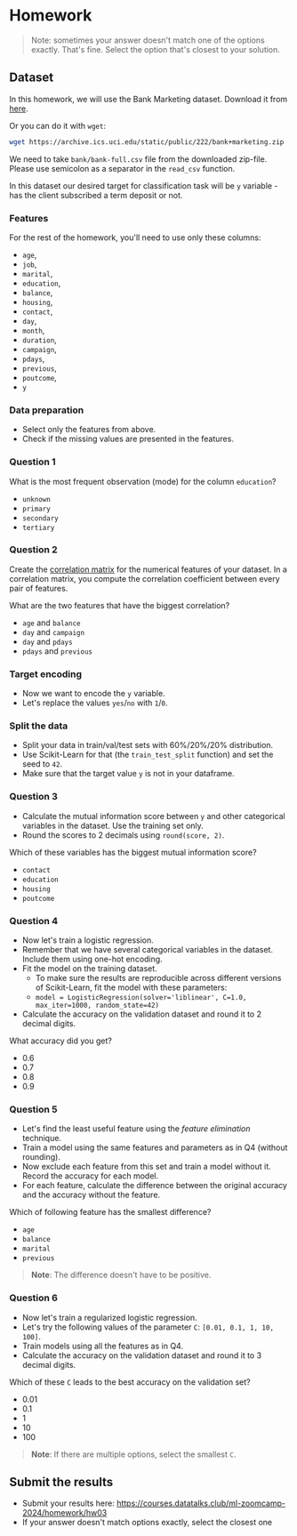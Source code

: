 # Homework

> Note: sometimes your answer doesn't match one of the options exactly.
> That's fine.
> Select the option that's closest to your solution.

## Dataset

In this homework, we will use the Bank Marketing dataset. Download it from [here](https://archive.ics.uci.edu/static/public/222/bank+marketing.zip).

Or you can do it with `wget`:

```bash
wget https://archive.ics.uci.edu/static/public/222/bank+marketing.zip
```

We need to take `bank/bank-full.csv` file from the downloaded zip-file. Please use semicolon as a separator in the `read_csv` function.

In this dataset our desired target for classification task will be `y` variable - has the client subscribed a term deposit or not.

### Features

For the rest of the homework, you'll need to use only these columns:

* `age`,
* `job`,
* `marital`,
* `education`,
* `balance`,
* `housing`,
* `contact`,
* `day`,
* `month`,
* `duration`,
* `campaign`,
* `pdays`,
* `previous`,
* `poutcome`,
* `y`

### Data preparation

* Select only the features from above.
* Check if the missing values are presented in the features.

### Question 1

What is the most frequent observation (mode) for the column `education`?

* `unknown`
* `primary`
* `secondary`
* `tertiary`

### Question 2

Create the [correlation matrix](https://www.google.com/search?q=correlation+matrix) for the numerical features of your dataset.
In a correlation matrix, you compute the correlation coefficient between every pair of features.

What are the two features that have the biggest correlation?

* `age` and `balance`
* `day` and `campaign`
* `day` and `pdays`
* `pdays` and `previous`

### Target encoding

* Now we want to encode the `y` variable.
* Let's replace the values `yes`/`no` with `1`/`0`.

### Split the data

* Split your data in train/val/test sets with 60%/20%/20% distribution.
* Use Scikit-Learn for that (the `train_test_split` function) and set the seed to `42`.
* Make sure that the target value `y` is not in your dataframe.

### Question 3

* Calculate the mutual information score between `y` and other categorical variables in the dataset. Use the training set only.
* Round the scores to 2 decimals using `round(score, 2)`.

Which of these variables has the biggest mutual information score?

* `contact`
* `education`
* `housing`
* `poutcome`

### Question 4

* Now let's train a logistic regression.
* Remember that we have several categorical variables in the dataset. Include them using one-hot encoding.
* Fit the model on the training dataset.
  * To make sure the results are reproducible across different versions of Scikit-Learn, fit the model with these parameters:
  * `model = LogisticRegression(solver='liblinear', C=1.0, max_iter=1000, random_state=42)`
* Calculate the accuracy on the validation dataset and round it to 2 decimal digits.

What accuracy did you get?

* 0.6
* 0.7
* 0.8
* 0.9

### Question 5

* Let's find the least useful feature using the *feature elimination* technique.
* Train a model using the same features and parameters as in Q4 (without rounding).
* Now exclude each feature from this set and train a model without it. Record the accuracy for each model.
* For each feature, calculate the difference between the original accuracy and the accuracy without the feature.

Which of following feature has the smallest difference?

* `age`
* `balance`
* `marital`
* `previous`

> **Note**: The difference doesn't have to be positive.

### Question 6

* Now let's train a regularized logistic regression.
* Let's try the following values of the parameter `C`: `[0.01, 0.1, 1, 10, 100]`.
* Train models using all the features as in Q4.
* Calculate the accuracy on the validation dataset and round it to 3 decimal digits.

Which of these `C` leads to the best accuracy on the validation set?

* 0.01
* 0.1
* 1
* 10
* 100

> **Note**: If there are multiple options, select the smallest `C`.

## Submit the results

* Submit your results here: <https://courses.datatalks.club/ml-zoomcamp-2024/homework/hw03>
* If your answer doesn't match options exactly, select the closest one
